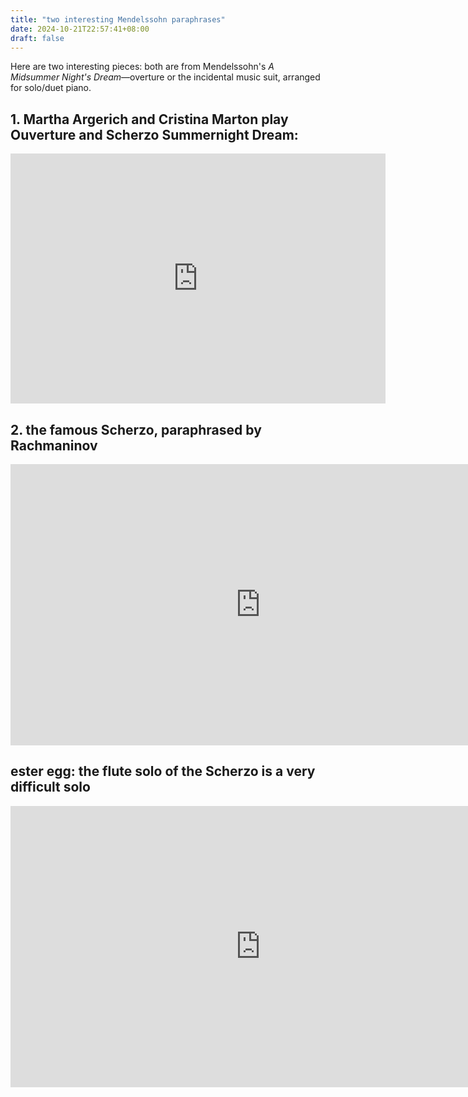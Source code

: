 ```yaml
---
title: "two interesting Mendelssohn paraphrases"
date: 2024-10-21T22:57:41+08:00
draft: false
---
```


Here are two interesting pieces: both are from Mendelssohn's *A Midsummer Night's Dream*—overture or the incidental music suit, arranged for solo/duet piano.

## 1. Martha Argerich and Cristina Marton play Ouverture and Scherzo Summernight Dream:

<iframe width="600" height="400" align="center" src="https://www.youtube.com/embed/JOESfoY-m7U?si=tMhAt_Vt5z1bVUPi" title="YouTube video player" frameborder="0" allow="accelerometer; autoplay; clipboard-write; encrypted-media; gyroscope; picture-in-picture; web-share" referrerpolicy="strict-origin-when-cross-origin" allowfullscreen></iframe>

## 2. the famous Scherzo, paraphrased by Rachmaninov

<iframe width="800" height="450" src="https://www.youtube.com/embed/grRef1RRxtU?si=2Usez55KKLd-2BuV" title="YouTube video player" frameborder="0" allow="accelerometer; autoplay; clipboard-write; encrypted-media; gyroscope; picture-in-picture; web-share" referrerpolicy="strict-origin-when-cross-origin" allowfullscreen></iframe>

## ester egg: the flute solo of the Scherzo is a very difficult solo

<iframe width="800" height="450" src="https://www.youtube.com/embed/Y11O053V13Q?si=zWVlMNQjw9w0qgKL" title="YouTube video player" frameborder="0" allow="accelerometer; autoplay; clipboard-write; encrypted-media; gyroscope; picture-in-picture; web-share" referrerpolicy="strict-origin-when-cross-origin" allowfullscreen></iframe>
